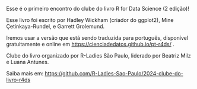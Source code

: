 Esse é o primeiro encontro do clube do livro R for Data Science (2 edição)!

Esse livro foi escrito por Hadley Wickham (criador do ggplot2), Mine Çetinkaya-Rundel, e Garrett Grolemund.

Iremos usar a versão que está sendo traduzida para português, disponível gratuitamente e online em https://cienciadedatos.github.io/pt-r4ds/ .

Clube do livro organizado por R-Ladies São Paulo, liderado por Beatriz Milz e Luana Antunes.

Saiba mais em: https://github.com/R-Ladies-Sao-Paulo/2024-clube-do-livro-r4ds
